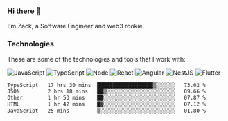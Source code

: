 ### Hi there 👋
I'm Zack, a Software Engineer and web3 rookie.

### Technologies
These are some of the technologies and tools that I work with:

![JavaScript](https://img.shields.io/badge/JavaScript-323330.svg?logo=javascript&logoColor=F7DF1E) 
![TypeScript](https://img.shields.io/badge/TypeScript-007ACC.svg?logo=typescript&logoColor=white) 
![Node](https://img.shields.io/badge/Node.js-43853D.svg?logo=node.js&logoColor=white)
![React](https://img.shields.io/badge/React-20232a.svg?logo=react&logoColor=61DAFB) 
![Angular](https://img.shields.io/badge/Angular-E23237.svg?logo=angularjs&logoColor=white)
![NestJS](https://img.shields.io/badge/NestJS-E0234E?logo=nestjs&logoColor=white)
![Flutter](https://img.shields.io/badge/Flutter-02569B.svg?logo=flutter&logoColor=white)

<!--START_SECTION:waka-->

```txt
TypeScript   17 hrs 30 mins  ██████████████████▒░░░░░░   73.02 %
JSON         2 hrs 18 mins   ██▒░░░░░░░░░░░░░░░░░░░░░░   09.66 %
Other        1 hr 53 mins    ██░░░░░░░░░░░░░░░░░░░░░░░   07.87 %
HTML         1 hr 42 mins    █▓░░░░░░░░░░░░░░░░░░░░░░░   07.12 %
JavaScript   25 mins         ▒░░░░░░░░░░░░░░░░░░░░░░░░   01.80 %
```

<!--END_SECTION:waka-->
